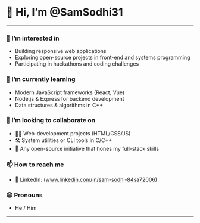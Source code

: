 # 👋 Hi, I’m @SamSodhi31

---

### 👀 I’m interested in
- Building responsive web applications  
- Exploring open-source projects in front-end and systems programming  
- Participating in hackathons and coding challenges  

### 🌱 I’m currently learning
- Modern JavaScript frameworks (React, Vue)  
- Node.js & Express for backend development  
- Data structures & algorithms in C++  

### 💞️ I’m looking to collaborate on
- 👩‍💻 Web-development projects (HTML/CSS/JS)  
- 🛠️ System utilities or CLI tools in C/C++  
- 🤝 Any open-source initiative that hones my full-stack skills  

### 📫 How to reach me 
- 🔗 LinkedIn: (www.linkedin.com/in/sam-sodhi-84sa72006)  

### 😄 Pronouns
- He / Him  


---
